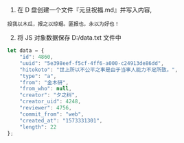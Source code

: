 #

1. 在 D 盘创建一个文件『元旦祝福.md』并写入内容, 
```
投我以木瓜，报之以琼琚。匪报也，永以为好也！
```
<!-- D:/元旦祝福.md -->


2. 将 JS 对象数据保存 D:/data.txt 文件中
```js
let data = { 
    "id": 4860, 
    "uuid": "5e398eef-f5cf-4ff6-a000-c24913de86dd", 
    "hitokoto": "世上所以不公平之事是由于当事人能力不足所致。", 
    "type": "a", 
    "from": "金木研", 
    "from_who": null, 
    "creator": "夕之树", 
    "creator_uid": 4248, 
    "reviewer": 4756, 
    "commit_from": "web", 
    "created_at": "1573331301", 
    "length": 22 
};
```